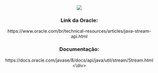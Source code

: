 <div align="center">

<img src="![StreamAPI_page-0001](https://github.com/GuilhermeVRF/StreamAPI/assets/98266333/40b9f216-f7f6-460a-8f6f-00f8eadf8dd2)">

<h3>Link da Oracle:</h3> https://www.oracle.com/br/technical-resources/articles/java-stream-api.html <br>
<h3>Documentação:</h3> https://docs.oracle.com/javase/8/docs/api/java/util/stream/Stream.html
<\div>
